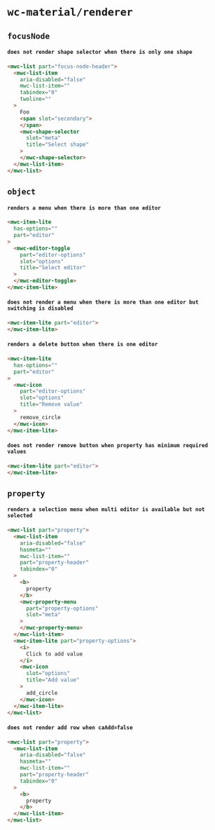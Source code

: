 # `wc-material/renderer`

## `focusNode`

####   `does not render shape selector when there is only one shape`

```html
<mwc-list part="focus-node-header">
  <mwc-list-item
    aria-disabled="false"
    mwc-list-item=""
    tabindex="0"
    twoline=""
  >
    Foo
    <span slot="secondary">
    </span>
    <mwc-shape-selector
      slot="meta"
      title="Select shape"
    >
    </mwc-shape-selector>
  </mwc-list-item>
</mwc-list>

```

## `object`

####   `renders a menu when there is more than one editor`

```html
<mwc-item-lite
  has-options=""
  part="editor"
>
  <mwc-editor-toggle
    part="editor-options"
    slot="options"
    title="Select editor"
  >
  </mwc-editor-toggle>
</mwc-item-lite>

```

####   `does not render a menu when there is more than one editor but switching is disabled`

```html
<mwc-item-lite part="editor">
</mwc-item-lite>

```

####   `renders a delete button when there is one editor`

```html
<mwc-item-lite
  has-options=""
  part="editor"
>
  <mwc-icon
    part="editor-options"
    slot="options"
    title="Remove value"
  >
    remove_circle
  </mwc-icon>
</mwc-item-lite>

```

####   `does not render remove button when property has minimum required values`

```html
<mwc-item-lite part="editor">
</mwc-item-lite>

```

## `property`

####   `renders a selection menu when multi editor is available but not selected`

```html
<mwc-list part="property">
  <mwc-list-item
    aria-disabled="false"
    hasmeta=""
    mwc-list-item=""
    part="property-header"
    tabindex="0"
  >
    <b>
      property
    </b>
    <mwc-property-menu
      part="property-options"
      slot="meta"
    >
    </mwc-property-menu>
  </mwc-list-item>
  <mwc-item-lite part="property-options">
    <i>
      Click to add value
    </i>
    <mwc-icon
      slot="options"
      title="Add value"
    >
      add_circle
    </mwc-icon>
  </mwc-item-lite>
</mwc-list>

```

####   `does not render add row when caAdd=false`

```html
<mwc-list part="property">
  <mwc-list-item
    aria-disabled="false"
    hasmeta=""
    mwc-list-item=""
    part="property-header"
    tabindex="0"
  >
    <b>
      property
    </b>
  </mwc-list-item>
</mwc-list>

```

